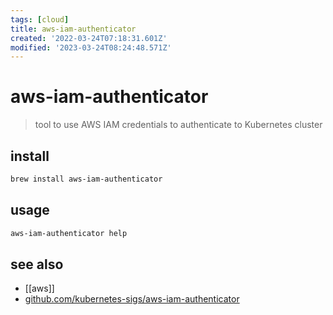 ```yaml
---
tags: [cloud]
title: aws-iam-authenticator
created: '2022-03-24T07:18:31.601Z'
modified: '2023-03-24T08:24:48.571Z'
---
```


# aws-iam-authenticator

> tool to use AWS IAM credentials to authenticate to Kubernetes cluster

## install

```sh
brew install aws-iam-authenticator
```

## usage

```sh
aws-iam-authenticator help
```

## see also

- [[aws]]
- [github.com/kubernetes-sigs/aws-iam-authenticator](https://github.com/kubernetes-sigs/aws-iam-authenticator)
